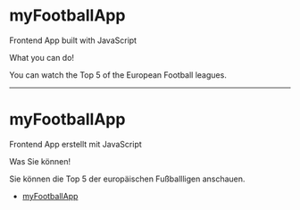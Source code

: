 # myFootballApp

Frontend App built with JavaScript

What you can do!

You can watch the Top 5 of the European Football leagues.


--------

# myFootballApp

Frontend App erstellt mit JavaScript

Was Sie können!

Sie können die Top 5 der europäischen Fußballligen anschauen.


- [myFootballApp](https://myfootballapp.onrender.com/)

